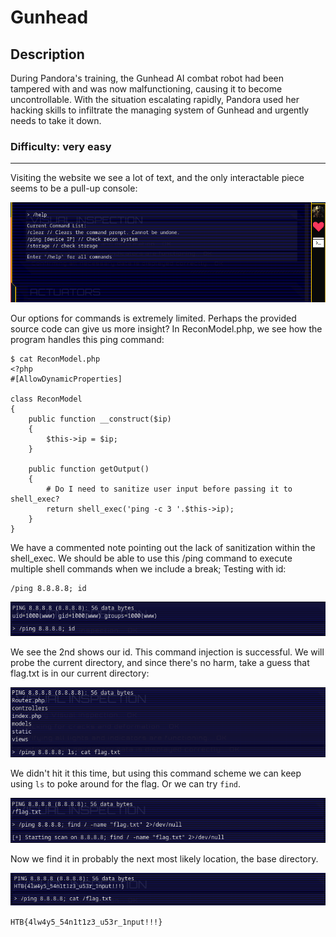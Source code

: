 # Gunhead
## Description
During Pandora's training, the Gunhead AI combat robot had been tampered with and was now malfunctioning, causing it to become uncontrollable. With the situation escalating rapidly, Pandora used her hacking skills to infiltrate the managing system of Gunhead and urgently needs to take it down.

### Difficulty: very easy
---
Visiting the website we see a lot of text, and the only interactable piece seems to be a pull-up console:

![image](https://github.com/spencerja/HTB_CyberApocalypse2023_Writeup/blob/main/Web/Gunhead/Screencaps/Pasted%20image%2020230325103826.png)

Our options for commands is extremely limited. Perhaps the provided source code can give us  more insight?
In ReconModel.php, we see how the program handles this ping command:
```
$ cat ReconModel.php 
<?php
#[AllowDynamicProperties]

class ReconModel
{   
    public function __construct($ip)
    {
        $this->ip = $ip;
    }

    public function getOutput()
    {
        # Do I need to sanitize user input before passing it to shell_exec?
        return shell_exec('ping -c 3 '.$this->ip);
    }
}
```
We have a commented note pointing out the lack of sanitization within the shell_exec. We should be able to use this /ping command to execute multiple shell commands when we include a break;
Testing with id:
```
/ping 8.8.8.8; id
```
![image](https://github.com/spencerja/HTB_CyberApocalypse2023_Writeup/blob/main/Web/Gunhead/Screencaps/Pasted%20image%2020230325104911.png)

We see the 2nd shows our id. This command injection is successful. We will probe the current directory, and since there's no harm, take a guess that flag.txt is in our current directory:

![image](https://github.com/spencerja/HTB_CyberApocalypse2023_Writeup/blob/main/Web/Gunhead/Screencaps/Pasted%20image%2020230325105242.png)

We didn't hit it this time, but using this command scheme we can keep using `ls` to poke around for the flag. Or we can try `find`.

![image](https://github.com/spencerja/HTB_CyberApocalypse2023_Writeup/blob/main/Web/Gunhead/Screencaps/Pasted%20image%2020230325105457.png)

Now we find it in probably the next most likely location, the base directory.

![iamge](https://github.com/spencerja/HTB_CyberApocalypse2023_Writeup/blob/main/Web/Gunhead/Screencaps/Pasted%20image%2020230325105542.png)

`HTB{4lw4y5_54n1t1z3_u53r_1nput!!!}`

